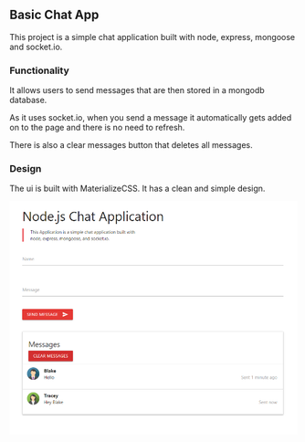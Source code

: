 ## Basic Chat App

This project is a simple chat application built with node, express, mongoose and socket.io.

### Functionality
It allows users to send messages that are then stored in a mongodb database.

As it uses socket.io, when you send a message it automatically gets added on to the page and there is no need to refresh.

There is also a clear messages button that deletes all messages.


### Design

The ui is built with MaterializeCSS. It has a clean and simple design.

![User Interface](./screenshot.png)

